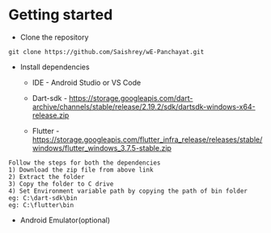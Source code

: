 # Getting started
- Clone the repository
```
git clone https://github.com/Saishrey/wE-Panchayat.git
```
- Install dependencies

  -  IDE - Android Studio or VS Code

  -  Dart-sdk - https://storage.googleapis.com/dart-archive/channels/stable/release/2.19.2/sdk/dartsdk-windows-x64-release.zip

  -  Flutter - https://storage.googleapis.com/flutter_infra_release/releases/stable/windows/flutter_windows_3.7.5-stable.zip

```
Follow the steps for both the dependencies
1) Download the zip file from above link
2) Extract the folder
3) Copy the folder to C drive
4) Set Environment variable path by copying the path of bin folder
eg: C:\dart-sdk\bin
eg: C:\flutter\bin
```

  -  Android Emulator(optional)


